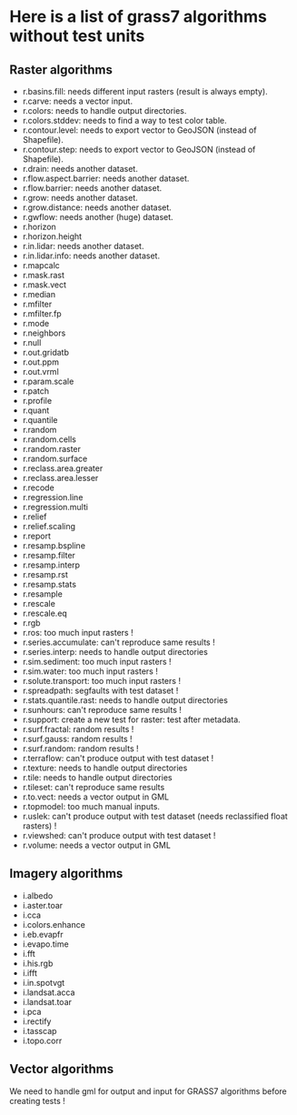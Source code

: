 # Here is a list of grass7 algorithms without test units

## Raster algorithms

* r.basins.fill: needs different input rasters (result is always empty).
* r.carve: needs a vector input.
* r.colors: needs to handle output directories.
* r.colors.stddev: needs to find a way to test color table.
* r.contour.level: needs to export vector to GeoJSON (instead of Shapefile).
* r.contour.step: needs to export vector to GeoJSON (instead of Shapefile).
* r.drain: needs another dataset.
* r.flow.aspect.barrier: needs another dataset.
* r.flow.barrier:  needs another dataset.
* r.grow: needs another dataset.
* r.grow.distance: needs another dataset.
* r.gwflow:  needs another (huge) dataset.
* r.horizon
* r.horizon.height
* r.in.lidar: needs another dataset.
* r.in.lidar.info: needs another dataset.
* r.mapcalc
* r.mask.rast
* r.mask.vect
* r.median
* r.mfilter
* r.mfilter.fp
* r.mode
* r.neighbors
* r.null
* r.out.gridatb
* r.out.ppm
* r.out.vrml
* r.param.scale
* r.patch
* r.profile
* r.quant
* r.quantile
* r.random
* r.random.cells
* r.random.raster
* r.random.surface
* r.reclass.area.greater
* r.reclass.area.lesser
* r.recode
* r.regression.line
* r.regression.multi
* r.relief
* r.relief.scaling
* r.report
* r.resamp.bspline
* r.resamp.filter
* r.resamp.interp
* r.resamp.rst
* r.resamp.stats
* r.resample
* r.rescale
* r.rescale.eq
* r.rgb
* r.ros: too much input rasters !
* r.series.accumulate: can't reproduce same results !
* r.series.interp: needs to handle output directories
* r.sim.sediment: too much input rasters !
* r.sim.water: too much input rasters !
* r.solute.transport: too much input rasters !
* r.spreadpath: segfaults with test dataset !
* r.stats.quantile.rast: needs to handle output directories
* r.sunhours: can't reproduce same results !
* r.support: create a new test for raster: test after metadata.
* r.surf.fractal: random results !
* r.surf.gauss: random results !
* r.surf.random: random results !
* r.terraflow: can't produce output with test dataset !
* r.texture: needs to handle output directories
* r.tile: needs to handle output directories
* r.tileset: can't reproduce same results
* r.to.vect: needs a vector output in GML
* r.topmodel: too much manual inputs.
* r.uslek: can't produce output with test dataset (needs reclassified float rasters) !
* r.viewshed: can't produce output with test dataset !
* r.volume: needs a vector output in GML

## Imagery algorithms

* i.albedo
* i.aster.toar
* i.cca
* i.colors.enhance
* i.eb.evapfr
* i.evapo.time
* i.fft
* i.his.rgb
* i.ifft
* i.in.spotvgt
* i.landsat.acca
* i.landsat.toar
* i.pca
* i.rectify
* i.tasscap
* i.topo.corr

## Vector algorithms

We need to handle gml for output and input for GRASS7 algorithms before creating tests !

